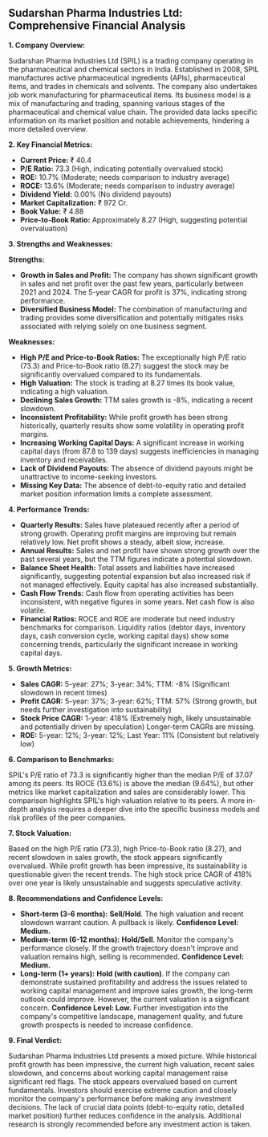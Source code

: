 ## Sudarshan Pharma Industries Ltd: Comprehensive Financial Analysis

**1. Company Overview:**

Sudarshan Pharma Industries Ltd (SPIL) is a trading company operating in the pharmaceutical and chemical sectors in India.  Established in 2008, SPIL manufactures active pharmaceutical ingredients (APIs), pharmaceutical items, and trades in chemicals and solvents.  The company also undertakes job work manufacturing for pharmaceutical items.  Its business model is a mix of manufacturing and trading, spanning various stages of the pharmaceutical and chemical value chain.  The provided data lacks specific information on its market position and notable achievements, hindering a more detailed overview.

**2. Key Financial Metrics:**

* **Current Price:** ₹ 40.4
* **P/E Ratio:** 73.3 (High, indicating potentially overvalued stock)
* **ROE:** 10.7% (Moderate; needs comparison to industry average)
* **ROCE:** 13.6% (Moderate; needs comparison to industry average)
* **Dividend Yield:** 0.00% (No dividend payouts)
* **Market Capitalization:** ₹ 972 Cr.
* **Book Value:** ₹ 4.88
* **Price-to-Book Ratio:** Approximately 8.27 (High, suggesting potential overvaluation)


**3. Strengths and Weaknesses:**

**Strengths:**

* **Growth in Sales and Profit:**  The company has shown significant growth in sales and net profit over the past few years, particularly between 2021 and 2024.  The 5-year CAGR for profit is 37%, indicating strong performance.
* **Diversified Business Model:**  The combination of manufacturing and trading provides some diversification and potentially mitigates risks associated with relying solely on one business segment.


**Weaknesses:**

* **High P/E and Price-to-Book Ratios:**  The exceptionally high P/E ratio (73.3) and Price-to-Book ratio (8.27) suggest the stock may be significantly overvalued compared to its fundamentals.
* **High Valuation:** The stock is trading at 8.27 times its book value, indicating a high valuation.
* **Declining Sales Growth:** TTM sales growth is -8%, indicating a recent slowdown.
* **Inconsistent Profitability:** While profit growth has been strong historically, quarterly results show some volatility in operating profit margins.
* **Increasing Working Capital Days:**  A significant increase in working capital days (from 87.8 to 139 days) suggests inefficiencies in managing inventory and receivables.
* **Lack of Dividend Payouts:** The absence of dividend payouts might be unattractive to income-seeking investors.
* **Missing Key Data:** The absence of debt-to-equity ratio and detailed market position information limits a complete assessment.


**4. Performance Trends:**

* **Quarterly Results:** Sales have plateaued recently after a period of strong growth. Operating profit margins are improving but remain relatively low. Net profit shows a steady, albeit slow, increase.
* **Annual Results:** Sales and net profit have shown strong growth over the past several years, but the TTM figures indicate a potential slowdown.
* **Balance Sheet Health:** Total assets and liabilities have increased significantly, suggesting potential expansion but also increased risk if not managed effectively.  Equity capital has also increased substantially.
* **Cash Flow Trends:** Cash flow from operating activities has been inconsistent, with negative figures in some years. Net cash flow is also volatile.
* **Financial Ratios:** ROCE and ROE are moderate but need industry benchmarks for comparison.  Liquidity ratios (debtor days, inventory days, cash conversion cycle, working capital days) show some concerning trends, particularly the significant increase in working capital days.


**5. Growth Metrics:**

* **Sales CAGR:** 5-year: 27%; 3-year: 34%; TTM: -8% (Significant slowdown in recent times)
* **Profit CAGR:** 5-year: 37%; 3-year: 62%; TTM: 57% (Strong growth, but needs further investigation into sustainability)
* **Stock Price CAGR:** 1-year: 418% (Extremely high, likely unsustainable and potentially driven by speculation)  Longer-term CAGRs are missing.
* **ROE:** 5-year: 12%; 3-year: 12%; Last Year: 11% (Consistent but relatively low)


**6. Comparison to Benchmarks:**

SPIL's P/E ratio of 73.3 is significantly higher than the median P/E of 37.07 among its peers.  Its ROCE (13.6%) is above the median (9.64%), but other metrics like market capitalization and sales are considerably lower.  This comparison highlights SPIL's high valuation relative to its peers.  A more in-depth analysis requires a deeper dive into the specific business models and risk profiles of the peer companies.


**7. Stock Valuation:**

Based on the high P/E ratio (73.3), high Price-to-Book ratio (8.27), and recent slowdown in sales growth, the stock appears significantly overvalued.  While profit growth has been impressive, its sustainability is questionable given the recent trends.  The high stock price CAGR of 418% over one year is likely unsustainable and suggests speculative activity.


**8. Recommendations and Confidence Levels:**

* **Short-term (3-6 months):** **Sell/Hold**.  The high valuation and recent slowdown warrant caution.  A pullback is likely.  **Confidence Level: Medium.**
* **Medium-term (6-12 months):** **Hold/Sell**.  Monitor the company's performance closely.  If the growth trajectory doesn't improve and valuation remains high, selling is recommended. **Confidence Level: Medium.**
* **Long-term (1+ years):** **Hold (with caution)**.  If the company can demonstrate sustained profitability and address the issues related to working capital management and improve sales growth, the long-term outlook could improve. However, the current valuation is a significant concern. **Confidence Level: Low.**  Further investigation into the company's competitive landscape, management quality, and future growth prospects is needed to increase confidence.


**9. Final Verdict:**

Sudarshan Pharma Industries Ltd presents a mixed picture.  While historical profit growth has been impressive, the current high valuation, recent sales slowdown, and concerns about working capital management raise significant red flags.  The stock appears overvalued based on current fundamentals.  Investors should exercise extreme caution and closely monitor the company's performance before making any investment decisions.  The lack of crucial data points (debt-to-equity ratio, detailed market position) further reduces confidence in the analysis.  Additional research is strongly recommended before any investment action is taken.
